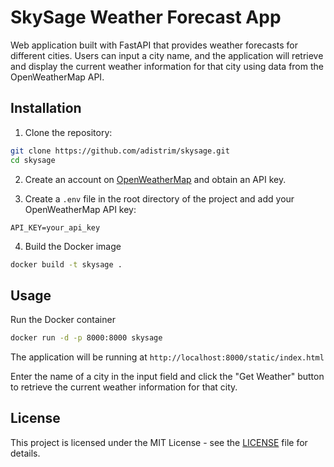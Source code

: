 # SkySage Weather Forecast App

Web application built with FastAPI that provides weather forecasts for different cities. Users can input a city name, and the application will retrieve and display the current weather information for that city using data from the OpenWeatherMap API.

## Installation

1. Clone the repository:

```bash
git clone https://github.com/adistrim/skysage.git
cd skysage
```

2. Create an account on [OpenWeatherMap](https://openweathermap.org/) and obtain an API key.

3. Create a `.env` file in the root directory of the project and add your OpenWeatherMap API key:

```
API_KEY=your_api_key
```

4. Build the Docker image

```bash
docker build -t skysage .
```

## Usage


Run the Docker container

```bash
docker run -d -p 8000:8000 skysage
```

The application will be running at ```http://localhost:8000/static/index.html```

Enter the name of a city in the input field and click the "Get Weather" button to retrieve the current weather information for that city.

## License

This project is licensed under the MIT License - see the [LICENSE](https://www.mit.edu/~amini/LICENSE.md) file for details.
